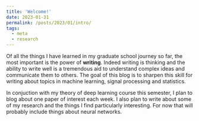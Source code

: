 ```yaml
---
title: 'Welcome!'
date: 2023-01-31
permalink: /posts/2023/01/intro/
tags:
  - meta
  - research
---
```

Of all the things I have learned in my graduate school journey so far, the most important is the power of **writing**. Indeed writing is thinking and the ability to write well is a tremendous aid to understand complex ideas and communicate them to others. The goal of this blog is to sharpen this skill for writing about topics in machine learning, signal processing and statistics.

In conjuction with my theory of deep learning course this semester, I plan to blog about one paper of interest each week.
I also plan to write about some of my research and the things I find particularly interesting. For now that will probably include things about neural networks.
